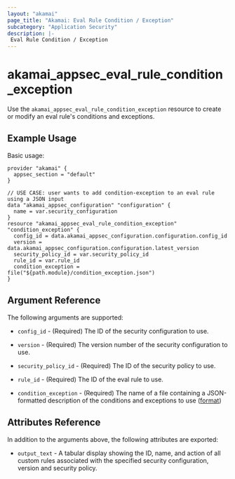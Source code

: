 ```yaml
---
layout: "akamai"
page_title: "Akamai: Eval Rule Condition / Exception"
subcategory: "Application Security"
description: |-
 Eval Rule Condition / Exception
---
```


# akamai_appsec_eval_rule_condition_exception

Use the `akamai_appsec_eval_rule_condition_exception` resource to create or modify an eval rule's conditions and exceptions.

## Example Usage

Basic usage:

```hcl
provider "akamai" {
  appsec_section = "default"
}

// USE CASE: user wants to add condition-exception to an eval rule using a JSON input
data "akamai_appsec_configuration" "configuration" {
  name = var.security_configuration
}
resource "akamai_appsec_eval_rule_condition_exception" "condition_exception" {
  config_id = data.akamai_appsec_configuration.configuration.config_id
  version = data.akamai_appsec_configuration.configuration.latest_version
  security_policy_id = var.security_policy_id
  rule_id = var.rule_id
  condition_exception = file("${path.module}/condition_exception.json")
}
```

## Argument Reference

The following arguments are supported:

* `config_id` - (Required) The ID of the security configuration to use.

* `version` - (Required) The version number of the security configuration to use.

* `security_policy_id` - (Required) The ID of the security policy to use.

* `rule_id` - (Required) The ID of the eval rule to use.

* `condition_exception` - (Required) The name of a file containing a JSON-formatted description of the conditions and exceptions to use ([format](https://developer.akamai.com/api/cloud_security/application_security/v1.html#putevalconditionsexceptions))

## Attributes Reference

In addition to the arguments above, the following attributes are exported:

* `output_text` - A tabular display showing the ID, name, and action of all custom rules associated with the specified security configuration, version and security policy.

